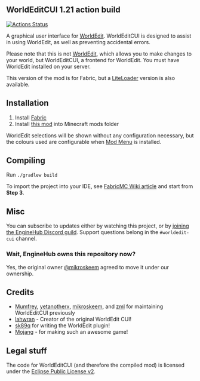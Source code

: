 <!-- modrinth_exclude.start -->
WorldEditCUI
1.21 action build
------------

[![Actions Status](https://github.com/EngineHub/WorldEditCUI/actions/workflows/build.yml/badge.svg)](https://github.com/EngineHub/WorldEditCUI/actions/workflows/build.yml)
<!-- modrinth_exclude.end -->

A graphical user interface for [WorldEdit]. WorldEditCUI is designed
to assist in using WorldEdit, as well as preventing accidental errors.

Please note that this is not [WorldEdit], which allows you to make changes
to your world, but WorldEditCUI, a frontend for WorldEdit. You must have
WorldEdit installed on your server.

This version of the mod is for Fabric, but a [LiteLoader](https://www.curseforge.com/minecraft/mc-mods/worldeditcui) version is also available.
 
Installation
------------

1. Install [Fabric](https://fabricmc.net/use)
2. Install [this mod](https://modrinth.com/mod/worldedit-cui) into Minecraft mods folder

WorldEdit selections will be shown without any configuration necessary, but the colours used are configurable when [Mod Menu](https://modrinth.com/mod/modmenu) is installed.

<!-- modrinth_exclude.start -->
Compiling
---------

Run `./gradlew build`

To import the project into your IDE, see [FabricMC Wiki article](https://fabricmc.net/wiki/tutorial:setup) and start from **Step 3**.

<!-- modrinth_exclude.end -->
Misc
----

You can subscribe to updates either by watching this project, or by [joining the EngineHub Discord guild](https://discord.gg/enginehub). Support questions
belong in the `#worldedit-cui` channel.

<!-- modrinth_exclude.start -->
### Wait, EngineHub owns this repository now?
Yes, the original owner [@mikroskeem](https://github.com/mikroskeem) agreed to move it under our ownership.
<!-- modrinth_exclude.end -->

Credits
-------

 * [Mumfrey](https://github.com/Mumfrey), [yetanotherx](https://github.com/yetanotherx), [mikroskeem](https://github.com/mikroskeem), and [zml](https://github.com/zml2008) for maintaining WorldEditCUI previously
 * [lahwran](https://github.com/lahwran) - Creator of the original WorldEdit CUI!
 * [sk89q](http://sk89q.com) for writing the WorldEdit plugin!
 * [Mojang](http://mojang.com) - for making such an awesome game!

Legal stuff
-----------

The code for WorldEditCUI (and therefore the compiled mod) is licensed under the [Eclipse Public License v2].

[WorldEdit]: https://enginehub.org/worldedit/
[Eclipse Public License v2]: https://www.eclipse.org/legal/epl-2.0/
